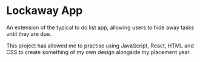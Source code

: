 # Lockaway App

An extension of the typical to do list app, allowing users to hide away tasks until they are due.

This project has allowed me to practise using JavaScript, React, HTML and CSS to create something of my own design alongside my placement year.
